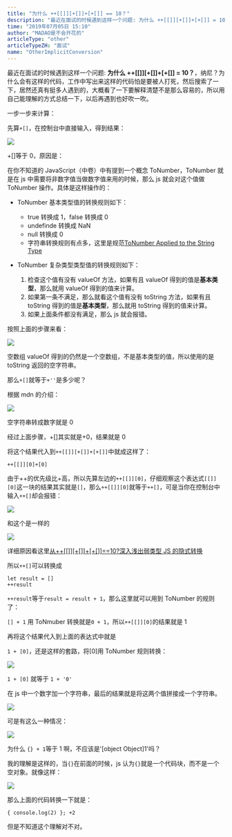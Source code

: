 ```yaml
---
title: "为什么 ++[[]][+[]]+[+[]] == 10？"
description: "最近在面试的时候遇到这样一个问题: 为什么 ++[[]][+[]]+[+[]] = 10？，纳尼？为什么会有这样的代码，工作中写出来这样的代码怕是要被人打死，然后搜索了一下，居然还真有挺多人遇到的，大概看了一下要解释清楚不是那么容易的，所以用自己能理解的方式总结一下，以后再遇到也好吹一吹。"
time: "2019年07月05日 15:10"
author: "MADAO是不会开花的"
articleType: "other"
articleTypeZH: "面试"
name: "OtherImplicitConversion"
---
```


最近在面试的时候遇到这样一个问题: **为什么 ++[[]][+[]]+[+[]] = 10？**，纳尼？为什么会有这样的代码，工作中写出来这样的代码怕是要被人打死，然后搜索了一下，居然还真有挺多人遇到的，大概看了一下要解释清楚不是那么容易的，所以用自己能理解的方式总结一下，以后再遇到也好吹一吹。

一步一步来计算：

先算`+[]`，在控制台中直接输入，得到结果：

![](/caisr.github.io/articlesImages/other/implicit_conversion/image.png)

+[]等于 0，原因是：

在你不知道的 JavaScript（中卷）中有提到一个概念 ToNumber，ToNumber 就是在 js 中需要将非数字值当做数字值来用的时候，那么 js 就会对这个值做 ToNumber 操作。具体是这样操作的：

- ToNumber 基本类型值的转换规则如下：

  - true 转换成 1，false 转换成 0
  - undefinde 转换成 NaN
  - null 转换成 0
  - 字符串转换规则有点多，这里是规范[ToNumber Applied to the String Type](http://es5.github.io/#x9.3.1)

- ToNumber 复杂类型类型值的转换规则如下：

  1. 检查这个值有没有 valueOf 方法，如果有且 valueOf 得到的值是**基本类型**，那么就用 valueOf 得到的值来计算。
  2. 如果第一条不满足，那么就看这个值有没有 toString 方法，如果有且 toString 得到的值是**基本类型**，那么就用 toString 得到的值来计算。
  3. 如果上面条件都没有满足，那么 js 就会报错。

按照上面的步骤来看：

![](/caisr.github.io/articlesImages/other/implicit_conversion/image1.png)

空数组 valueOf 得到的仍然是一个空数组，不是基本类型的值，所以使用的是 toString 返回的空字符串。

那么`+[]`就等于`+''`是多少呢？

根据 mdn 的介绍：

![](/caisr.github.io/articlesImages/other/implicit_conversion/image2.png)

空字符串转成数字就是 0

经过上面步骤，+[]其实就是+0，结果就是 0

将这个结果代入到`++[[]][+[]]+[+[]]`中就成这样了：

`++[[]][0]+[0]`

由于++的优先级比+高，所以先算左边的`++[[]][0]`，仔细观察这个表达式`[[]][0]`这一块的结果其实就是`[]`，那么`++[[]][0]`就等于`++[]`，可是当你在控制台中输入`++[]`却会报错：

![](/caisr.github.io/articlesImages/other/implicit_conversion/image3.png)

和这个是一样的

![](/caisr.github.io/articlesImages/other/implicit_conversion/image4.png)

详细原因看这里[从++[[]][+[]]+[+[]]==10?深入浅出弱类型 JS 的隐式转换](https://github.com/jawil/blog/issues/5)

所以`++[]`可以转换成

```
let result = []
++result
```

`++result`等于`result = result + 1`，那么这里就可以用到 ToNumber 的规则了：

`[] + 1` 用 ToNmuber 转换就是`0 + 1`，所以`++[[]][0]`的结果就是 1

再将这个结果代入到上面的表达式中就是

`1 + [0]`，还是这样的套路，将[0]用 ToNumber 规则转换：

![](/caisr.github.io/articlesImages/other/implicit_conversion/image5.png)

`1 + [0]` 就等于 `1 + '0'`

在 js 中一个数字加一个字符串，最后的结果就是将这两个值拼接成一个字符串。

![](/caisr.github.io/articlesImages/other/implicit_conversion/image6.png)

可是有这么一种情况：

![](/caisr.github.io/articlesImages/other/implicit_conversion/image7.png)

为什么 `{} + 1`等于 1 啊，不应该是'[object Object]1'吗？

我的理解是这样的，当`{}`在前面的时候，js 认为`{}`就是一个代码块，而不是一个空对象。就像这样：

![](/caisr.github.io/articlesImages/other/implicit_conversion/image8.png)

那么上面的代码转换一下就是：

```
{ console.log(2) }; +2
```

但是不知道这个理解对不对。
